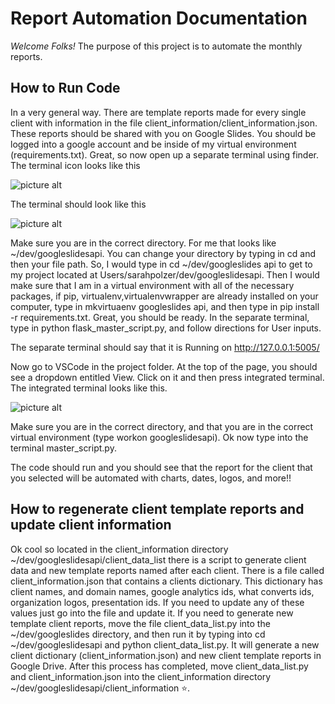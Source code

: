 # Report Automation Documentation

_Welcome Folks!_ The purpose of this project is to automate the monthly reports. 

## How to Run Code

In a very general way. There are template reports made for every single client with information in the file 
client_information/client_information.json. These reports should be shared with you on Google Slides. You should be logged into a google
account and be inside of my virtual environment (requirements.txt). Great, so now open up a separate terminal using finder. The terminal icon looks like this

![picture alt](https://cdn.dribbble.com/users/559169/screenshots/2456814/02-terminal_1x.png)

The terminal should look like this

![picture alt](https://www.imore.com/sites/imore.com/files/styles/xlarge/public/field/image/2016/02/say-terminal-command-screenshot.jpg?itok=jOSHQLCF)

Make sure you are in the correct directory. For me that looks like ~/dev/googleslidesapi. You can change your directory by typing in cd and then your file path. So, I would type in cd ~/dev/googleslides api to get to my project located at Users/sarahpolzer/dev/googleslidesapi. Then I would make sure that I am in a virtual environment with all of the necessary packages, if pip, virtualenv,virtualenvwrapper are already installed on your computer, type in mkvirtuaenv googleslides api, and then type in pip install -r requirements.txt. Great, you should be ready. In the separate terminal, type in python flask_master_script.py, and follow directions for User inputs.

The separate terminal should say that it is Running on http://127.0.0.1:5005/ 

Now go to VSCode in the project folder. At the top of the page, you should see a dropdown entitled View. Click on it and then press integrated terminal. The integrated terminal looks like this.

![picture alt](http://keysandstrokes.info/wp-content/uploads/2016/10/Visual-Studio-Code-Integrated-terminal.png)


 Make sure you are in the correct directory, and that you are in the correct virtual environment (type workon googleslidesapi). Ok now type into the terminal master_script.py.

The code should run and you should see that the report for the client that you selected will be automated with charts, dates, logos, and more!!


## How to regenerate client template reports and update client information

Ok cool so located in the client_information directory ~/dev/googleslidesapi/client_data_list there is a script to generate client data and new template reports named after each client. There is a file called client_information.json that contains a clients dictionary. This dictionary has client names, and domain names, google analytics ids, what converts ids, organization logos, presentation ids. If you need to update any of these values just go into the file and update it. If you need to generate new template client reports, move the file client_data_list.py into the ~/dev/googleslides directory, and then run it by typing into cd ~/dev/googleslidesapi and python client_data_list.py. It will generate a new client dictionary (client_information.json) and new client template reports in Google Drive. After this process has completed, move client_data_list.py and client_information.json into the client_information directory ~/dev/googleslidesapi/client_information :star:.


 




